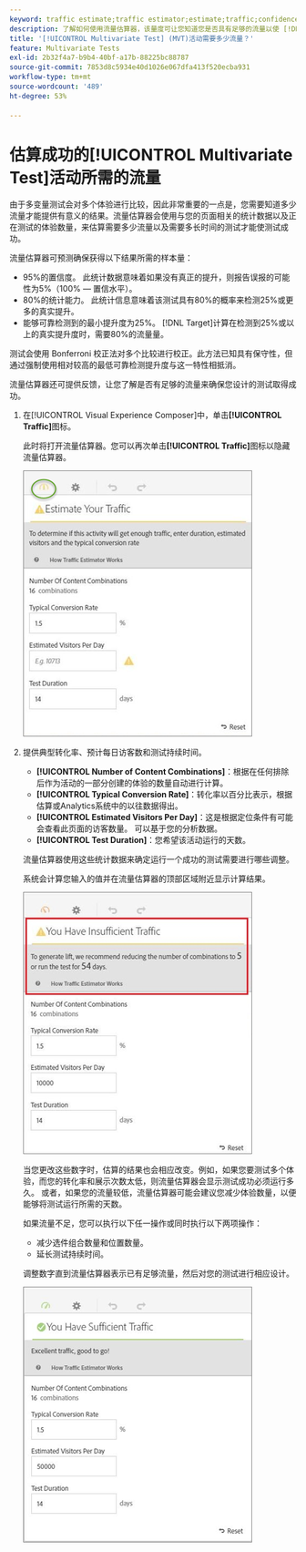 ```yaml
---
keyword: traffic estimate;traffic estimator;estimate;traffic;confidence;statistical power;lift;bonferroni;conversion rate;visitors per day;duration
description: 了解如何使用流量估算器，该量度可让您知道您是否具有足够的流量以使 [!DNL Adobe Target] [!UICONTROL Multivariate Test]活动成功。
title: '[!UICONTROL Multivariate Test] (MVT)活动需要多少流量？'
feature: Multivariate Tests
exl-id: 2b32f4a7-b9b4-40bf-a17b-88225bc88787
source-git-commit: 7853d8c5934e40d1026e067dfa413f520ecba931
workflow-type: tm+mt
source-wordcount: '489'
ht-degree: 53%

---
```


# 估算成功的[!UICONTROL Multivariate Test]活动所需的流量

由于多变量测试会对多个体验进行比较，因此非常重要的一点是，您需要知道多少流量才能提供有意义的结果。流量估算器会使用与您的页面相关的统计数据以及正在测试的体验数量，来估算需要多少流量以及需要多长时间的测试才能使测试成功。

流量估算器可预测确保获得以下结果所需的样本量：

* 95%的置信度。 此统计数据意味着如果没有真正的提升，则报告误报的可能性为5%（100% — 置信水平）。
* 80%的统计能力。 此统计信息意味着该测试具有80%的概率来检测25%或更多的真实提升。
* 能够可靠检测到的最小提升度为25%。 [!DNL Target]计算在检测到25%或以上的真实提升度时，需要80%的流量量。

测试会使用 Bonferroni 校正法对多个比较进行校正。此方法已知具有保守性，但通过强制使用相对较高的最低可靠检测提升度与这一特性相抵消。

流量估算器还可提供反馈，让您了解是否有足够的流量来确保您设计的测试取得成功。

1. 在[!UICONTROL Visual Experience Composer]中，单击&#x200B;**[!UICONTROL Traffic]**&#x200B;图标。

   此时将打开流量估算器。您可以再次单击&#x200B;**[!UICONTROL Traffic]**&#x200B;图标以隐藏流量估算器。

   ![estimatorempty图像](assets/estimatorempty.png)

1. 提供典型转化率、预计每日访客数和测试持续时间。

   * **[!UICONTROL Number of Content Combinations]**：根据在任何排除后作为活动的一部分创建的体验的数量自动进行计算。
   * **[!UICONTROL Typical Conversion Rate]**：转化率以百分比表示，根据估算或Analytics系统中的以往数据得出。
   * **[!UICONTROL Estimated Visitors Per Day]**：这是根据定位条件有可能会查看此页面的访客数量。 可以基于您的分析数据。
   * **[!UICONTROL Test Duration]**：您希望该活动运行的天数。

   流量估算器使用这些统计数据来确定运行一个成功的测试需要进行哪些调整。

   系统会计算您输入的值并在流量估算器的顶部区域附近显示计算结果。

   ![估算图像不足](assets/estimatorinsufficient.png)

   当您更改这些数字时，估算的结果也会相应改变。例如，如果您要测试多个体验，而您的转化率和展示次数太低，则流量估算器会显示测试成功必须运行多久。 或者，如果您的流量较低，流量估算器可能会建议您减少体验数量，以便能够将测试运行所需的天数。

   如果流量不足，您可以执行以下任一操作或同时执行以下两项操作：

   * 减少选件组合数量和位置数量。
   * 延长测试持续时间。

   调整数字直到流量估算器表示已有足够流量，然后对您的测试进行相应设计。

   ![estimatorok图像](assets/estimatorok.png)
